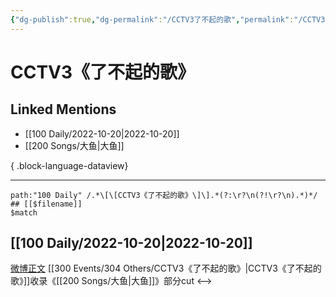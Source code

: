 ```yaml
---
{"dg-publish":true,"dg-permalink":"/CCTV3了不起的歌","permalink":"/CCTV3了不起的歌/","title":"CCTV3《了不起的歌》","tags":[null],"created":"2022-11-09T02:25:01.000+08:00","updated":"2023-08-24T19:22:02.590+08:00"}
---
```


# CCTV3《了不起的歌》

## Linked Mentions
- [[100 Daily/2022-10-20\|2022-10-20]]
- [[200 Songs/大鱼\|大鱼]]

{ .block-language-dataview}

---

```expander
path:"100 Daily" /.*\[\[CCTV3《了不起的歌》\]\].*(?:\r?\n(?!\r?\n).*)*/
## [[$filename]]
$match
```
## [[100 Daily/2022-10-20\|2022-10-20]]
[微博正文](https://weibo.com/1786590437/Mb9HR8PsM) [[300 Events/304 Others/CCTV3《了不起的歌》\|CCTV3《了不起的歌》]]收录《[[200 Songs/大鱼\|大鱼]]》部分cut
<-->
